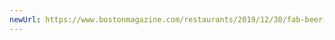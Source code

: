 ```yaml
---
newUrl: https://www.bostonmagazine.com/restaurants/2019/12/30/fab-beer-project-baby-dictators/#attachment_2575319
---
```


